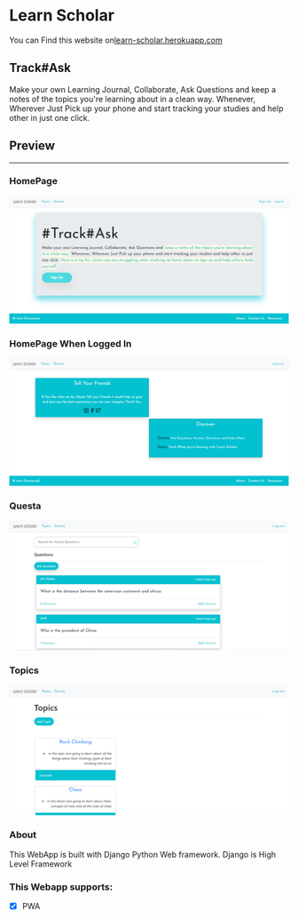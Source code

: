 # Learn Scholar


You can Find this website on[learn-scholar.herokuapp.com]('https://learn-scholar.herokuapp.com' "Learn Scholar")

## Track#Ask
Make your own Learning Journal, Collaborate, Ask Questions and keep a notes of the topics you're learning about in a clean way. Whenever, Wherever Just Pick up your phone and start tracking your studies and help other in just one click.

## Preview

---
### HomePage

![Learn-Scholar](media/LS.png)

### HomePage When Logged In

![Learn-Scholar](media/LS-HP.png)


### Questa

![Learn-Scholar](media/LS-Questa.png)


### Topics

![Learn-Scholar](media/LS-Topics.png)

### About
This WebApp is built with Django Python Web framework. Django is High Level Framework

### This Webapp supports:
* [x] PWA

